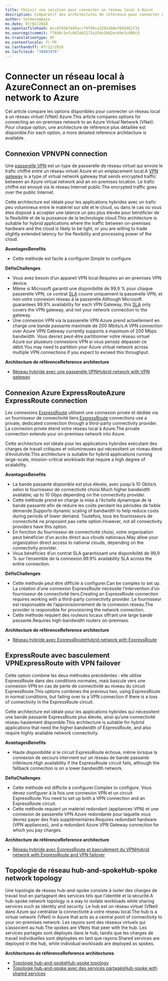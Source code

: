 ```yaml
---
title: Choisir une solution pour connecter un réseau local à Azure
description: Comparatif des architectures de référence pour connecter un réseau local à Azure.
author: telmosampaio
ms.date: 07/02/2018
ms.openlocfilehash: 0cc07d3b7d45accf9f99ce32914b0ef065d62f32
ms.sourcegitcommit: 776b8c1efc662d42273a33de3b82ec69e3cd80c5
ms.translationtype: HT
ms.contentlocale: fr-FR
ms.lasthandoff: 07/12/2018
ms.locfileid: "38987476"
---
```

# <a name="connect-an-on-premises-network-to-azure"></a><span data-ttu-id="b1efd-103">Connecter un réseau local à Azure</span><span class="sxs-lookup"><span data-stu-id="b1efd-103">Connect an on-premises network to Azure</span></span>

<span data-ttu-id="b1efd-104">Cet article compare les options disponibles pour connecter un réseau local à un réseau virtuel (VNet) Azure.</span><span class="sxs-lookup"><span data-stu-id="b1efd-104">This article compares options for connecting an on-premises network to an Azure Virtual Network (VNet).</span></span> <span data-ttu-id="b1efd-105">Pour chaque option, une architecture de référence plus détaillée est disponible.</span><span class="sxs-lookup"><span data-stu-id="b1efd-105">For each option, a more detailed reference architecture is available.</span></span>

## <a name="vpn-connection"></a><span data-ttu-id="b1efd-106">Connexion VPN</span><span class="sxs-lookup"><span data-stu-id="b1efd-106">VPN connection</span></span>

<span data-ttu-id="b1efd-107">Une [passerelle VPN](/azure/vpn-gateway/vpn-gateway-about-vpngateways) est un type de passerelle de réseau virtuel qui envoie le trafic chiffré entre un réseau virtuel Azure et un emplacement local.</span><span class="sxs-lookup"><span data-stu-id="b1efd-107">A [VPN gateway](/azure/vpn-gateway/vpn-gateway-about-vpngateways) is a type of virtual network gateway that sends encrypted traffic between an Azure virtual network and an on-premises location.</span></span> <span data-ttu-id="b1efd-108">Le trafic chiffré est envoyé via le réseau Internet public.</span><span class="sxs-lookup"><span data-stu-id="b1efd-108">The encrypted traffic goes over the public Internet.</span></span>

<span data-ttu-id="b1efd-109">Cette architecture est idéale pour les applications hybrides avec un trafic peu volumineux entre le matériel sur site et le cloud, ou dans le cas où vous êtes disposé à accepter une latence un peu plus élevée pour bénéficier de la flexibilité et de la puissance de la technologie cloud.</span><span class="sxs-lookup"><span data-stu-id="b1efd-109">This architecture is suitable for hybrid applications where the traffic between on-premises hardware and the cloud is likely to be light, or you are willing to trade slightly extended latency for the flexibility and processing power of the cloud.</span></span>

<span data-ttu-id="b1efd-110">**Avantages**</span><span class="sxs-lookup"><span data-stu-id="b1efd-110">**Benefits**</span></span>

- <span data-ttu-id="b1efd-111">Cette méthode est facile à configurer.</span><span class="sxs-lookup"><span data-stu-id="b1efd-111">Simple to configure.</span></span>

<span data-ttu-id="b1efd-112">**Défis**</span><span class="sxs-lookup"><span data-stu-id="b1efd-112">**Challenges**</span></span>

- <span data-ttu-id="b1efd-113">Vous avez besoin d’un appareil VPN local.</span><span class="sxs-lookup"><span data-stu-id="b1efd-113">Requires an on-premises VPN device.</span></span>
- <span data-ttu-id="b1efd-114">Même si Microsoft garantit une disponibilité de 99,9 % pour chaque passerelle VPN, ce contrat [SLA](https://azure.microsoft.com/support/legal/sla/vpn-gateway/) couvre uniquement la passerelle VPN, et non votre connexion réseau à la passerelle.</span><span class="sxs-lookup"><span data-stu-id="b1efd-114">Although Microsoft guarantees 99.9% availability for each VPN Gateway, this [SLA](https://azure.microsoft.com/support/legal/sla/vpn-gateway/) only covers the VPN gateway, and not your network connection to the gateway.</span></span>
- <span data-ttu-id="b1efd-115">Une connexion VPN via la passerelle VPN Azure prend actuellement en charge une bande passante maximale de 200 Mbits/s.</span><span class="sxs-lookup"><span data-stu-id="b1efd-115">A VPN connection over Azure VPN Gateway currently supports a maximum of 200 Mbps bandwidth.</span></span> <span data-ttu-id="b1efd-116">Vous devrez peut-être partitionner votre réseau virtuel Azure sur plusieurs connexions VPN si vous pensez dépasser ce débit.</span><span class="sxs-lookup"><span data-stu-id="b1efd-116">You may need to partition your Azure virtual network across multiple VPN connections if you expect to exceed this throughput.</span></span>

<span data-ttu-id="b1efd-117">**Architecture de référence**</span><span class="sxs-lookup"><span data-stu-id="b1efd-117">**Reference architecture**</span></span>

- [<span data-ttu-id="b1efd-118">Réseau hybride avec une passerelle VPN</span><span class="sxs-lookup"><span data-stu-id="b1efd-118">Hybrid network with VPN gateway</span></span>](./vpn.md)

## <a name="azure-expressroute-connection"></a><span data-ttu-id="b1efd-119">Connexion Azure ExpressRoute</span><span class="sxs-lookup"><span data-stu-id="b1efd-119">Azure ExpressRoute connection</span></span>

<span data-ttu-id="b1efd-120">Les connexions [ExpressRoute](/azure/expressroute/) utilisent une connexion privée et dédiée via un fournisseur de connectivité tiers.</span><span class="sxs-lookup"><span data-stu-id="b1efd-120">[ExpressRoute](/azure/expressroute/) connections use a private, dedicated connection through a third-party connectivity provider.</span></span> <span data-ttu-id="b1efd-121">La connexion privée étend votre réseau local à Azure.</span><span class="sxs-lookup"><span data-stu-id="b1efd-121">The private connection extends your on-premises network into Azure.</span></span> 

<span data-ttu-id="b1efd-122">Cette architecture est idéale pour les applications hybrides exécutant des charges de travail critiques et volumineuses qui nécessitent un niveau élevé d’évolutivité.</span><span class="sxs-lookup"><span data-stu-id="b1efd-122">This architecture is suitable for hybrid applications running large-scale, mission-critical workloads that require a high degree of scalability.</span></span> 

<span data-ttu-id="b1efd-123">**Avantages**</span><span class="sxs-lookup"><span data-stu-id="b1efd-123">**Benefits**</span></span>

- <span data-ttu-id="b1efd-124">La bande passante disponible est plus élevée, avec jusqu’à 10 Gbits/s selon le fournisseur de connectivité choisi.</span><span class="sxs-lookup"><span data-stu-id="b1efd-124">Much higher bandwidth available; up to 10 Gbps depending on the connectivity provider.</span></span>
- <span data-ttu-id="b1efd-125">Cette méthode prend en charge la mise à l’échelle dynamique de la bande passante afin de réduire les coûts pendant les périodes de faible demande.</span><span class="sxs-lookup"><span data-stu-id="b1efd-125">Supports dynamic scaling of bandwidth to help reduce costs during periods of lower demand.</span></span> <span data-ttu-id="b1efd-126">Toutefois, tous les fournisseurs de connectivité ne proposent pas cette option.</span><span class="sxs-lookup"><span data-stu-id="b1efd-126">However, not all connectivity providers have this option.</span></span>
- <span data-ttu-id="b1efd-127">En fonction du fournisseur de connectivité choisi, votre organisation peut bénéficier d’un accès direct aux clouds nationaux.</span><span class="sxs-lookup"><span data-stu-id="b1efd-127">May allow your organization direct access to national clouds, depending on the connectivity provider.</span></span>
- <span data-ttu-id="b1efd-128">Vous bénéficiez d’un contrat SLA garantissant une disponibilité de 99,9 % sur l’ensemble de la connexion.</span><span class="sxs-lookup"><span data-stu-id="b1efd-128">99.9% availability SLA across the entire connection.</span></span>

<span data-ttu-id="b1efd-129">**Défis**</span><span class="sxs-lookup"><span data-stu-id="b1efd-129">**Challenges**</span></span>

- <span data-ttu-id="b1efd-130">Cette méthode peut être difficile à configurer.</span><span class="sxs-lookup"><span data-stu-id="b1efd-130">Can be complex to set up.</span></span> <span data-ttu-id="b1efd-131">La création d’une connexion ExpressRoute nécessite l’intervention d’un fournisseur de connectivité tiers.</span><span class="sxs-lookup"><span data-stu-id="b1efd-131">Creating an ExpressRoute connection requires working with a third-party connectivity provider.</span></span> <span data-ttu-id="b1efd-132">Le fournisseur est responsable de l’approvisionnement de la connexion réseau.</span><span class="sxs-lookup"><span data-stu-id="b1efd-132">The provider is responsible for provisioning the network connection.</span></span>
- <span data-ttu-id="b1efd-133">Cette méthode requiert des routeurs locaux offrant une large bande passante.</span><span class="sxs-lookup"><span data-stu-id="b1efd-133">Requires high-bandwidth routers on-premises.</span></span>

<span data-ttu-id="b1efd-134">**Architecture de référence**</span><span class="sxs-lookup"><span data-stu-id="b1efd-134">**Reference architecture**</span></span>

- [<span data-ttu-id="b1efd-135">Réseau hybride avec ExpressRoute</span><span class="sxs-lookup"><span data-stu-id="b1efd-135">Hybrid network with ExpressRoute</span></span>](./expressroute.md)

## <a name="expressroute-with-vpn-failover"></a><span data-ttu-id="b1efd-136">ExpressRoute avec basculement VPN</span><span class="sxs-lookup"><span data-stu-id="b1efd-136">ExpressRoute with VPN failover</span></span>

<span data-ttu-id="b1efd-137">Cette option combine les deux méthodes précédentes : elle utilise ExpressRoute dans des conditions normales, mais bascule vers une connexion VPN en cas de perte de connectivité au niveau du circuit ExpressRoute.</span><span class="sxs-lookup"><span data-stu-id="b1efd-137">This options combines the previous two, using ExpressRoute in normal conditions, but failing over to a VPN connection if there is a loss of connectivity in the ExpressRoute circuit.</span></span>

<span data-ttu-id="b1efd-138">Cette architecture est idéale pour les applications hybrides qui nécessitent une bande passante ExpressRoute plus élevée, ainsi qu’une connectivité réseau hautement disponible.</span><span class="sxs-lookup"><span data-stu-id="b1efd-138">This architecture is suitable for hybrid applications that need the higher bandwidth of ExpressRoute, and also require highly available network connectivity.</span></span> 

<span data-ttu-id="b1efd-139">**Avantages**</span><span class="sxs-lookup"><span data-stu-id="b1efd-139">**Benefits**</span></span>

- <span data-ttu-id="b1efd-140">Haute disponibilité si le circuit ExpressRoute échoue, même lorsque la connexion de secours intervient sur un réseau de bande passante inférieure.</span><span class="sxs-lookup"><span data-stu-id="b1efd-140">High availability if the ExpressRoute circuit fails, although the fallback connection is on a lower bandwidth network.</span></span>

<span data-ttu-id="b1efd-141">**Défis**</span><span class="sxs-lookup"><span data-stu-id="b1efd-141">**Challenges**</span></span>

- <span data-ttu-id="b1efd-142">Cette méthode est difficile à configurer.</span><span class="sxs-lookup"><span data-stu-id="b1efd-142">Complex to configure.</span></span> <span data-ttu-id="b1efd-143">Vous devez configurer à la fois une connexion VPN et un circuit ExpressRoute.</span><span class="sxs-lookup"><span data-stu-id="b1efd-143">You need to set up both a VPN connection and an ExpressRoute circuit.</span></span>
- <span data-ttu-id="b1efd-144">Cette méthode requiert un matériel redondant (appliances VPN) et une connexion de passerelle VPN Azure redondante pour laquelle vous devrez payer des frais supplémentaires.</span><span class="sxs-lookup"><span data-stu-id="b1efd-144">Requires redundant hardware (VPN appliances), and a redundant Azure VPN Gateway connection for which you pay charges.</span></span>

<span data-ttu-id="b1efd-145">**Architecture de référence**</span><span class="sxs-lookup"><span data-stu-id="b1efd-145">**Reference architecture**</span></span>

- [<span data-ttu-id="b1efd-146">Réseau hybride avec ExpressRoute et basculement du VPN</span><span class="sxs-lookup"><span data-stu-id="b1efd-146">Hybrid network with ExpressRoute and VPN failover</span></span>](./expressroute-vpn-failover.md)


## <a name="hub-spoke-network-topology"></a><span data-ttu-id="b1efd-147">Topologie de réseau hub-and-spoke</span><span class="sxs-lookup"><span data-stu-id="b1efd-147">Hub-spoke network topology</span></span>

<span data-ttu-id="b1efd-148">Une topologie de réseau hub-and-spoke consiste à isoler des charges de travail tout en partageant des services tels que l’identité et la sécurité.</span><span class="sxs-lookup"><span data-stu-id="b1efd-148">A hub-spoke network topology is a way to isolate workloads while sharing services such as identity and security.</span></span> <span data-ttu-id="b1efd-149">Le hub est un réseau virtuel (VNet) dans Azure qui centralise la connectivité à votre réseau local.</span><span class="sxs-lookup"><span data-stu-id="b1efd-149">The hub is a virtual network (VNet) in Azure that acts as a central point of connectivity to your on-premises network.</span></span> <span data-ttu-id="b1efd-150">Les rayons sont des réseaux virtuels qui s’associent au hub.</span><span class="sxs-lookup"><span data-stu-id="b1efd-150">The spokes are VNets that peer with the hub.</span></span> <span data-ttu-id="b1efd-151">Les services partagés sont déployés dans le hub, tandis que les charges de travail individuelles sont déployées en tant que rayons.</span><span class="sxs-lookup"><span data-stu-id="b1efd-151">Shared services are deployed in the hub, while individual workloads are deployed as spokes.</span></span>


<span data-ttu-id="b1efd-152">**Architectures de référence**</span><span class="sxs-lookup"><span data-stu-id="b1efd-152">**Reference architectures**</span></span>

- [<span data-ttu-id="b1efd-153">Topologie hub-and-spoke</span><span class="sxs-lookup"><span data-stu-id="b1efd-153">Hub-spoke topology</span></span>](./hub-spoke.md)
- [<span data-ttu-id="b1efd-154">Topologie hub-and-spoke avec des services partagés</span><span class="sxs-lookup"><span data-stu-id="b1efd-154">Hub-spoke with shared services</span></span>](./shared-services.md)
